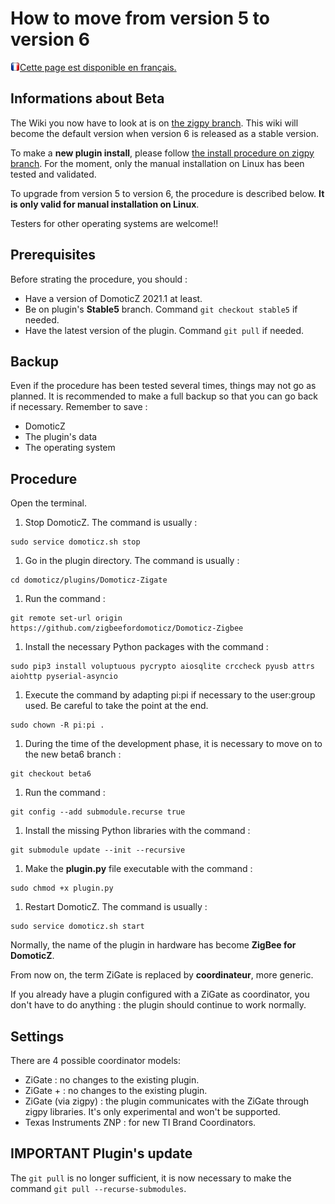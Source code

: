 # How to move from version 5 to version 6

<a href="../fr-fr/Plugin_Version-6.md"><img align="left" width="15" height="15" src="../Images/flag_france.png" alt="Logo"></a>
[Cette page est disponible en français.](../fr-fr/Plugin_Version-6.md)


## Informations about Beta

The Wiki you now have to look at is on [the zigpy branch](https://github.com/zigbeefordomoticz/wiki/blob/zigpy/en-eng/Readme.md). This wiki will become the default version when version 6 is released as a stable version.

To make a __new plugin install__, please follow [the install procedure on zigpy branch](https://github.com/zigbeefordomoticz/wiki/blob/zigpy/en-eng/Plugin_Installation.md#2---manual-installation-running-on-linux). For the moment, only the manual installation on Linux has been tested and validated.

To upgrade from version 5 to version 6, the procedure is described below. __It is only valid for manual installation on Linux__.

Testers for other operating systems are welcome!!


## Prerequisites

Before strating the procedure, you should :

* Have a version of DomoticZ 2021.1 at least.
* Be on plugin's __Stable5__ branch. Command `git checkout stable5` if needed.
* Have the latest version of the plugin. Command `git pull` if needed.


## Backup

Even if the procedure has been tested several times, things may not go as planned.
It is recommended to make a full backup so that you can go back if necessary.
Remember to save :

* DomoticZ
* The plugin's data
* The operating system


## Procedure

Open the terminal.

1. Stop DomoticZ. The command is usually :
```
sudo service domoticz.sh stop
```
1. Go in the plugin directory. The command is usually :
```
cd domoticz/plugins/Domoticz-Zigate
```
1. Run the command :
```
git remote set-url origin https://github.com/zigbeefordomoticz/Domoticz-Zigbee
```
1. Install the necessary Python packages with the command :
```
sudo pip3 install voluptuous pycrypto aiosqlite crccheck pyusb attrs aiohttp pyserial-asyncio
```
1. Execute the command by adapting pi:pi if necessary to the user:group used. Be careful to take the point at the end.
```
sudo chown -R pi:pi .
```

1. During the time of the development phase, it is necessary to move on to the new beta6 branch :
```
git checkout beta6
```
1. Run the command :
```
git config --add submodule.recurse true
```
1. Install the missing Python libraries with the command :
```
git submodule update --init --recursive
```
1. Make the __plugin.py__ file executable with the command :
```
sudo chmod +x plugin.py
```
1. Restart DomoticZ. The command is usually :
```
sudo service domoticz.sh start
```


Normally, the name of the plugin in hardware has become __ZigBee for DomoticZ__.

From now on, the term ZiGate is replaced by __coordinateur__, more generic.

If you already have a plugin configured with a ZiGate as coordinator, you don't have to do anything : the plugin should continue to work normally.


## Settings

There are 4 possible coordinator models:

* ZiGate : no changes to the existing plugin.
* ZiGate + : no changes to the existing plugin.
* ZiGate (via zigpy) : the plugin communicates with the ZiGate through zigpy libraries. It's only experimental and won't be supported.
* Texas Instruments ZNP : for new TI Brand Coordinators.



## IMPORTANT Plugin's update

The `git pull` is no longer sufficient, it is now necessary to make the command `git pull --recurse-submodules`.
